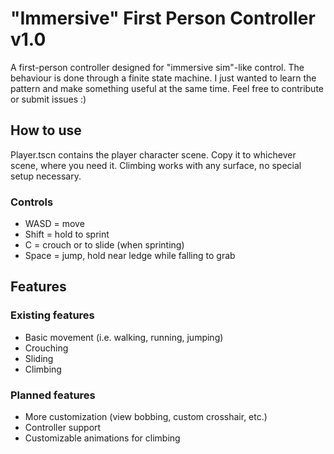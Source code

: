 # "Immersive" First Person Controller v1.0
A first-person controller designed for "immersive sim"-like control. The behaviour is done through a finite state machine. I just wanted to learn the pattern and make something useful at the same time. Feel free to contribute or submit issues :)

## How to use
Player.tscn contains the player character scene. Copy it to whichever scene, where you need it. Climbing works with any surface, no special setup necessary.

### Controls
- WASD = move
- Shift = hold to sprint
- C = crouch or to slide (when sprinting)
- Space = jump, hold near ledge while falling to grab

## Features
### Existing features
- Basic movement (i.e. walking, running, jumping)
- Crouching
- Sliding
- Climbing

### Planned features
- More customization (view bobbing, custom crosshair, etc.)
- Controller support
- Customizable animations for climbing
